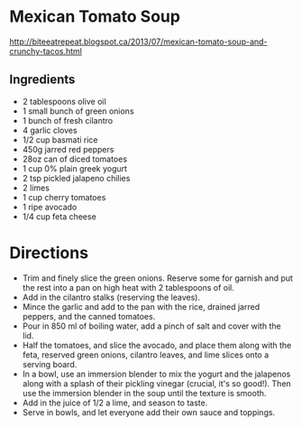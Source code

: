# Mexican Tomato Soup
http://biteeatrepeat.blogspot.ca/2013/07/mexican-tomato-soup-and-crunchy-tacos.html

## Ingredients
* 2 tablespoons olive oil 
* 1 small bunch of green onions 
* 1 bunch of fresh cilantro 
* 4 garlic cloves 
* 1/2 cup basmati rice 
* 450g jarred red peppers 
* 28oz can of diced tomatoes 
* 1 cup 0% plain greek yogurt 
* 2 tsp pickled jalapeno chilies 
* 2 limes 
* 1 cup cherry tomatoes 
* 1 ripe avocado 
* 1/4 cup feta cheese

# Directions
* Trim and finely slice the green onions.  Reserve some for garnish and put the rest into a pan on high heat with 2 tablespoons of oil.
* Add in the cilantro stalks (reserving the leaves).  
* Mince the garlic and add to the pan with the rice, drained jarred peppers, and the canned tomatoes.  
* Pour in 850 ml of boiling water, add a pinch of salt and cover with the lid.  
* Half the tomatoes, and slice the avocado, and place them along with the feta, reserved green onions, cilantro leaves, and lime slices onto a serving board. 
* In a bowl, use an immersion blender to mix the yogurt and the jalapenos along with a splash of their pickling vinegar (crucial, it's so good!).  Then use the immersion blender in the soup until the texture is smooth.  
* Add in the juice of 1/2 a lime, and season to taste.  
* Serve in bowls, and let everyone add their own sauce and toppings.
